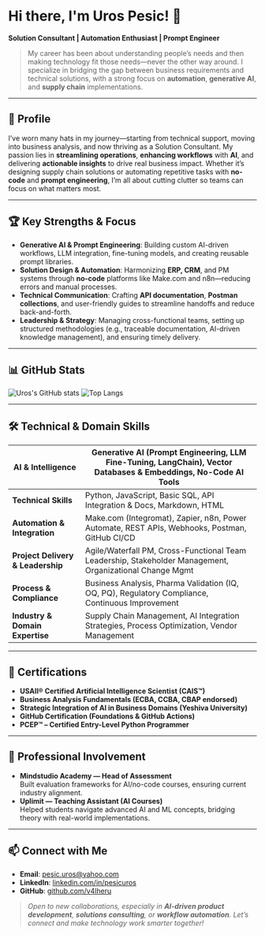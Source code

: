 # Hi there, I'm Uros Pesic! 👋

**Solution Consultant | Automation Enthusiast | Prompt Engineer**

> My career has been about understanding people’s needs and then making technology fit those needs—never the other way around. I specialize in bridging the gap between business requirements and technical solutions, with a strong focus on **automation**, **generative AI**, and **supply chain** implementations.

---

## 🚀 Profile

I’ve worn many hats in my journey—starting from technical support, moving into business analysis, and now thriving as a Solution Consultant. My passion lies in **streamlining operations**, **enhancing workflows** with **AI**, and delivering **actionable insights** to drive real business impact. Whether it’s designing supply chain solutions or automating repetitive tasks with **no-code** and **prompt engineering**, I’m all about cutting clutter so teams can focus on what matters most.

---

## 🏆 Key Strengths & Focus
- **Generative AI & Prompt Engineering**: Building custom AI-driven workflows, LLM integration, fine-tuning models, and creating reusable prompt libraries.  
- **Solution Design & Automation**: Harmonizing **ERP, CRM**, and PM systems through **no-code** platforms like Make.com and n8n—reducing errors and manual processes.  
- **Technical Communication**: Crafting **API documentation**, **Postman collections**, and user-friendly guides to streamline handoffs and reduce back-and-forth.  
- **Leadership & Strategy**: Managing cross-functional teams, setting up structured methodologies (e.g., traceable documentation, AI-driven knowledge management), and ensuring timely delivery.

---

## 📊 GitHub Stats
![Uros's GitHub stats](https://github-readme-stats.vercel.app/api?username=v4lheru&show_icons=true&theme=radical)
![Top Langs](https://github-readme-stats.vercel.app/api/top-langs/?username=v4lheru&layout=compact&theme=radical)

---

## 🛠️ Technical & Domain Skills

| **AI & Intelligence**          | Generative AI (Prompt Engineering, LLM Fine-Tuning, LangChain), Vector Databases & Embeddings, No-Code AI Tools |
|--------------------------------|---------------------------------------------------------------------------------------------------------------|
| **Technical Skills**           | Python, JavaScript, Basic SQL, API Integration & Docs, Markdown, HTML                                         |
| **Automation & Integration**   | Make.com (Integromat), Zapier, n8n, Power Automate, REST APIs, Webhooks, Postman, GitHub CI/CD                |
| **Project Delivery & Leadership** | Agile/Waterfall PM, Cross-Functional Team Leadership, Stakeholder Management, Organizational Change Mgmt    |
| **Process & Compliance**       | Business Analysis, Pharma Validation (IQ, OQ, PQ), Regulatory Compliance, Continuous Improvement              |
| **Industry & Domain Expertise**| Supply Chain Management, AI Integration Strategies, Process Optimization, Vendor Management                   |

---

## 📃 Certifications
- **USAII® Certified Artificial Intelligence Scientist (CAIS™)**  
- **Business Analysis Fundamentals (ECBA, CCBA, CBAP endorsed)**  
- **Strategic Integration of AI in Business Domains (Yeshiva University)**  
- **GitHub Certification (Foundations & GitHub Actions)**  
- **PCEP™ – Certified Entry-Level Python Programmer**  

---

## 👥 Professional Involvement
- **Mindstudio Academy — Head of Assessment**  
  Built evaluation frameworks for AI/no-code courses, ensuring current industry alignment.  
- **Uplimit — Teaching Assistant (AI Courses)**  
  Helped students navigate advanced AI and ML concepts, bridging theory with real-world implementations.

---

## 📫 Connect with Me
- **Email**: [pesic.uros@yahoo.com](mailto:pesic.uros@yahoo.com)  
- **LinkedIn**: [linkedin.com/in/pesicuros](https://www.linkedin.com/in/pesicuros)  
- **GitHub**: [github.com/v4lheru](https://github.com/v4lheru)

> *Open to new collaborations, especially in **AI-driven product development**, **solutions consulting**, or **workflow automation**. Let’s connect and make technology work smarter together!*
